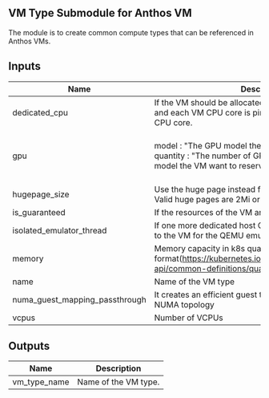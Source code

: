 ## VM Type Submodule for Anthos VM
The module is to create common compute types that can be referenced in Anthos VMs.

<!-- BEGINNING OF PRE-COMMIT-TERRAFORM DOCS HOOK -->
## Inputs

| Name | Description | Type | Default | Required |
|------|-------------|------|---------|:--------:|
| dedicated\_cpu | If the VM should be allocated dedicated host CPU cores and each VM CPU core is pinned to each allocated host CPU core. | `bool` | `false` | no |
| gpu | model : "The GPU model the VM want to reserve."<br>    quantity : "The number of GPU card for the specific GPU model the VM want to reserve." | <pre>object({<br>    model    = string<br>    quantity = number<br>  })</pre> | `null` | no |
| hugepage\_size | Use the huge page instead for the VM memory config. Valid huge pages are 2Mi or 1Gi. | `string` | `""` | no |
| is\_guaranteed | If the resources of the VM are in the guaranteed tier | `bool` | `false` | no |
| isolated\_emulator\_thread | If one more dedicated host CPU core should be allocated to the VM for the QEMU emulator thread. | `bool` | `false` | no |
| memory | Memory capacity in k8s quantity format(https://kubernetes.io/docs/reference/kubernetes-api/common-definitions/quantity/). | `string` | n/a | yes |
| name | Name of the VM type | `string` | n/a | yes |
| numa\_guest\_mapping\_passthrough | It creates an efficient guest topology based on container NUMA topology | `bool` | `false` | no |
| vcpus | Number of VCPUs | `number` | n/a | yes |

## Outputs

| Name | Description |
|------|-------------|
| vm\_type\_name | Name of the VM type. |

<!-- END OF PRE-COMMIT-TERRAFORM DOCS HOOK -->
